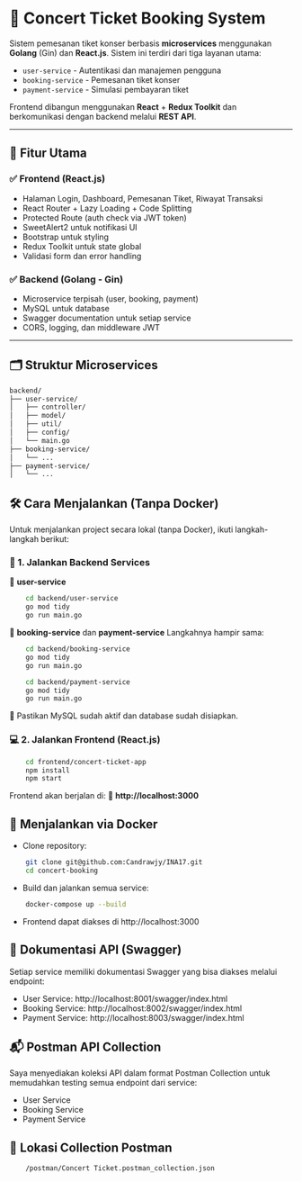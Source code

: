 # 🎫 Concert Ticket Booking System

Sistem pemesanan tiket konser berbasis **microservices** menggunakan **Golang** (Gin) dan **React.js**. Sistem ini terdiri dari tiga layanan utama:

- `user-service` - Autentikasi dan manajemen pengguna
- `booking-service` - Pemesanan tiket konser
- `payment-service` - Simulasi pembayaran tiket

Frontend dibangun menggunakan **React** + **Redux Toolkit** dan berkomunikasi dengan backend melalui **REST API**.

---

## 🚀 Fitur Utama

### ✅ Frontend (React.js)

- Halaman Login, Dashboard, Pemesanan Tiket, Riwayat Transaksi
- React Router + Lazy Loading + Code Splitting
- Protected Route (auth check via JWT token)
- SweetAlert2 untuk notifikasi UI
- Bootstrap untuk styling
- Redux Toolkit untuk state global
- Validasi form dan error handling

### ✅ Backend (Golang - Gin)

- Microservice terpisah (user, booking, payment)
- MySQL untuk database
- Swagger documentation untuk setiap service
- CORS, logging, dan middleware JWT

---

## 🗂️ Struktur Microservices

```bash
backend/
├── user-service/
│   ├── controller/
│   ├── model/
│   ├── util/
│   ├── config/
│   └── main.go
├── booking-service/
│   └── ...
├── payment-service/
│   └── ...
```

## 🛠️ Cara Menjalankan (Tanpa Docker)

Untuk menjalankan project secara lokal (tanpa Docker), ikuti langkah-langkah berikut:

### 🧩 1. Jalankan Backend Services

📍 **user-service**

```bash
    cd backend/user-service
    go mod tidy
    go run main.go
```

📍 **booking-service** dan **payment-service**
Langkahnya hampir sama:

```bash
    cd backend/booking-service
    go mod tidy
    go run main.go
```

```bash
    cd backend/payment-service
    go mod tidy
    go run main.go
```

📝 Pastikan MySQL sudah aktif dan database sudah disiapkan.

### 💻 2. Jalankan Frontend (React.js)

```bash
    cd frontend/concert-ticket-app
    npm install
    npm start
```

Frontend akan berjalan di:
🔗 **http://localhost:3000**

## 🐳 Menjalankan via Docker

- Clone repository:

```bash
    git clone git@github.com:Candrawjy/INA17.git
    cd concert-booking
```

- Build dan jalankan semua service:

```bash
    docker-compose up --build
```

- Frontend dapat diakses di http://localhost:3000

## 🧪 Dokumentasi API (Swagger)

Setiap service memiliki dokumentasi Swagger yang bisa diakses melalui endpoint:

- User Service: http://localhost:8001/swagger/index.html
- Booking Service: http://localhost:8002/swagger/index.html
- Payment Service: http://localhost:8003/swagger/index.html

## 📬 Postman API Collection

Saya menyediakan koleksi API dalam format Postman Collection untuk memudahkan testing semua endpoint dari service:

- User Service
- Booking Service
- Payment Service

## 📌 Lokasi Collection Postman

```bash
    /postman/Concert Ticket.postman_collection.json
```
